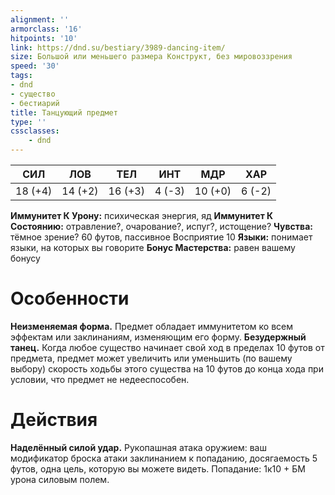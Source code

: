 ```yaml
---
alignment: ''
armorclass: '16'
hitpoints: '10'
link: https://dnd.su/bestiary/3989-dancing-item/
size: Большой или меньшего размера Конструкт, без мировоззрения
speed: '30'
tags:
- dnd
- существо
- бестиарий
title: Танцующий предмет
type: ''
cssclasses:
    - dnd
---
```



| СИЛ | ЛОВ | ТЕЛ | ИНТ | МДР | ХАР |
|---|---|---|---|---|---|
| 18 (+4) | 14 (+2) | 16 (+3) | 4 (-3) | 10 (+0) | 6 (-2) |
**Иммунитет К Урону:** психическая энергия, яд
**Иммунитет К Состоянию:** отравление?, очарование?, испуг?, истощение?
**Чувства:** тёмное зрение? 60 футов, пассивное Восприятие 10
**Языки:** понимает языки, на которых вы говорите
**Бонус Мастерства:** равен вашему бонусу


# Особенности
**Неизменяемая форма.** Предмет обладает иммунитетом ко всем эффектам или заклинаниям, изменяющим его форму.
**Безудержный танец.** Когда любое существо начинает свой ход в пределах 10 футов от предмета, предмет может увеличить или уменьшить (по вашему выбору) скорость ходьбы этого существа на 10 футов до конца хода при условии, что предмет не недееспособен.


# Действия
**Наделённый силой удар.** Рукопашная атака оружием: ваш модификатор броска атаки заклинанием к попаданию, досягаемость 5 футов, одна цель, которую вы можете видеть. Попадание: 1к10 + БМ урона силовым полем.